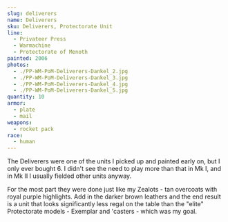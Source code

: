 ```yaml
---
slug: deliverers
name: Deliverers
sku: Deliverers, Protectorate Unit
line:
  - Privateer Press
  - Warmachine
  - Protectorate of Menoth
painted: 2006
photos:
  - ./PP-WM-PoM-Deliverers-Dankel_2.jpg
  - ./PP-WM-PoM-Deliverers-Dankel_3.jpg
  - ./PP-WM-PoM-Deliverers-Dankel_4.jpg
  - ./PP-WM-PoM-Deliverers-Dankel_5.jpg
quantity: 10
armor:
  - plate
  - mail
weapons:
  - rocket pack
race:
  - human
---
```


The Deliverers were one of the units I picked up and painted early on, but I only ever bought 6. I didn't see the need to play more than that in Mk I, and in Mk II I usually fielded other units anyway.

For the most part they were done just like my Zealots - tan overcoats with royal purple highlights. Add in the darker brown leathers and the end result is a unit that looks significantly less regal on the table than the "elite" Protectorate models - Exemplar and 'casters - which was my goal.
